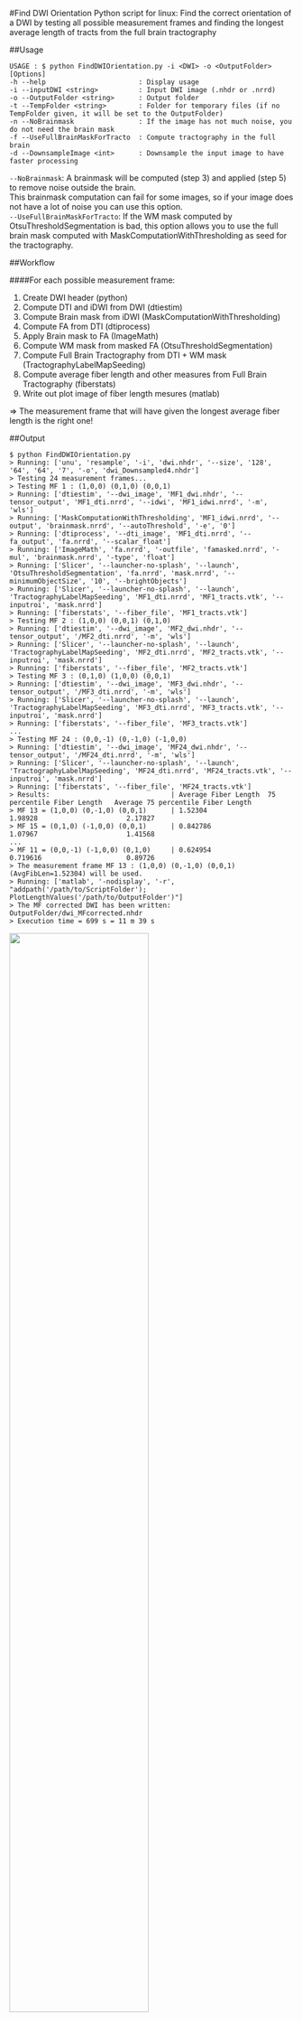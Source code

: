 #Find DWI Orientation
Python script for linux:
Find the correct orientation of a DWI by testing all possible measurement frames and finding the longest average length of tracts from the full brain tractography

##Usage
```
USAGE : $ python FindDWIOrientation.py -i <DWI> -o <OutputFolder> [Options]  
-h --help                       : Display usage  
-i --inputDWI <string>          : Input DWI image (.nhdr or .nrrd)  
-o --OutputFolder <string>      : Output folder  
-t --TempFolder <string>        : Folder for temporary files (if no TempFolder given, it will be set to the OutputFolder)  
-n --NoBrainmask                : If the image has not much noise, you do not need the brain mask  
-f --UseFullBrainMaskForTracto  : Compute tractography in the full brain  
-d --DownsampleImage <int>      : Downsample the input image to have faster processing  
```
`--NoBrainmask`: A brainmask will be computed (step 3) and applied (step 5) to remove noise outside the brain.  
This brainmask computation can fail for some images, so if your image does not have a lot of noise you can use this option.  
`--UseFullBrainMaskForTracto`: If the WM mask computed by OtsuThresholdSegmentation is bad, this option allows you to use the full brain mask computed with MaskComputationWithThresholding as seed for the tractography.  

##Workflow

####For each possible measurement frame:

1. Create DWI header (python)
2. Compute DTI and iDWI from DWI (dtiestim)
3. Compute Brain mask from iDWI (MaskComputationWithThresholding)
4. Compute FA from DTI (dtiprocess)
5. Apply Brain mask to FA (ImageMath)
6. Compute WM mask from masked FA (OtsuThresholdSegmentation)
7. Compute Full Brain Tractography from DTI + WM mask (TractographyLabelMapSeeding)
8. Compute average fiber length and other measures from Full Brain Tractography (fiberstats)
9. Write out plot image of fiber length mesures (matlab)

=&gt; The measurement frame that will have given the longest average fiber length is the right one!

##Output
```
$ python FindDWIOrientation.py  
> Running: ['unu', 'resample', '-i', 'dwi.nhdr', '--size', '128', '64', '64', '7', '-o', 'dwi_Downsampled4.nhdr']  
> Testing 24 measurement frames...  
> Testing MF 1 : (1,0,0) (0,1,0) (0,0,1)  
> Running: ['dtiestim', '--dwi_image', 'MF1_dwi.nhdr', '--tensor_output', 'MF1_dti.nrrd', '--idwi', 'MF1_idwi.nrrd', '-m', 'wls']  
> Running: ['MaskComputationWithThresholding', 'MF1_idwi.nrrd', '--output', 'brainmask.nrrd', '--autoThreshold', '-e', '0']  
> Running: ['dtiprocess', '--dti_image', 'MF1_dti.nrrd', '--fa_output', 'fa.nrrd', '--scalar_float']  
> Running: ['ImageMath', 'fa.nrrd', '-outfile', 'famasked.nrrd', '-mul', 'brainmask.nrrd', '-type', 'float']  
> Running: ['Slicer', '--launcher-no-splash', '--launch', 'OtsuThresholdSegmentation', 'fa.nrrd', 'mask.nrrd', '--minimumObjectSize', '10', '--brightObjects']  
> Running: ['Slicer', '--launcher-no-splash', '--launch', 'TractographyLabelMapSeeding', 'MF1_dti.nrrd', 'MF1_tracts.vtk', '--inputroi', 'mask.nrrd']  
> Running: ['fiberstats', '--fiber_file', 'MF1_tracts.vtk']  
> Testing MF 2 : (1,0,0) (0,0,1) (0,1,0)  
> Running: ['dtiestim', '--dwi_image', 'MF2_dwi.nhdr', '--tensor_output', '/MF2_dti.nrrd', '-m', 'wls']  
> Running: ['Slicer', '--launcher-no-splash', '--launch', 'TractographyLabelMapSeeding', 'MF2_dti.nrrd', 'MF2_tracts.vtk', '--inputroi', 'mask.nrrd']  
> Running: ['fiberstats', '--fiber_file', 'MF2_tracts.vtk']  
> Testing MF 3 : (0,1,0) (1,0,0) (0,0,1)  
> Running: ['dtiestim', '--dwi_image', 'MF3_dwi.nhdr', '--tensor_output', '/MF3_dti.nrrd', '-m', 'wls']  
> Running: ['Slicer', '--launcher-no-splash', '--launch', 'TractographyLabelMapSeeding', 'MF3_dti.nrrd', 'MF3_tracts.vtk', '--inputroi', 'mask.nrrd']  
> Running: ['fiberstats', '--fiber_file', 'MF3_tracts.vtk']  
...  
> Testing MF 24 : (0,0,-1) (0,-1,0) (-1,0,0)  
> Running: ['dtiestim', '--dwi_image', 'MF24_dwi.nhdr', '--tensor_output', '/MF24_dti.nrrd', '-m', 'wls']  
> Running: ['Slicer', '--launcher-no-splash', '--launch', 'TractographyLabelMapSeeding', 'MF24_dti.nrrd', 'MF24_tracts.vtk', '--inputroi', 'mask.nrrd']  
> Running: ['fiberstats', '--fiber_file', 'MF24_tracts.vtk']  
> Results:                              | Average Fiber Length  75 percentile Fiber Length   Average 75 percentile Fiber Length  
> MF 13 = (1,0,0) (0,-1,0) (0,0,1)      | 1.52304               1.98928                      2.17827  
> MF 15 = (0,1,0) (-1,0,0) (0,0,1)      | 0.842786              1.07967                      1.41568  
...  
> MF 11 = (0,0,-1) (-1,0,0) (0,1,0)     | 0.624954              0.719616                     0.89726  
> The measurement frame MF 13 : (1,0,0) (0,-1,0) (0,0,1) (AvgFibLen=1.52304) will be used.  
> Running: ['matlab', '-nodisplay', '-r', "addpath('/path/to/ScriptFolder'); PlotLengthValues('/path/to/OutputFolder')"]  
> The MF corrected DWI has been written: OutputFolder/dwi_MFcorrected.nhdr  
> Execution time = 699 s = 11 m 39 s  
```

<img width="70%" src="http://www.adrienkaiser.fr/FiberLengths.png"/>

##Possible measurement frames (24)
```
1 : (1,0,0)   2 : (1,0,0)   3 : (0,1,0)    4 : (0,1,0)    5 : (0,0,1)    6 : (0,0,1)    7 : (1,0, 0)   8 : (1, 0,0)  
    (0,1,0)       (0,0,1)       (1,0,0)        (0,0,1)        (1,0,0)        (0,1,0)        (0,1, 0)       (0, 0,1)  
    (0,0,1)       (0,1,0)       (0,0,1)        (1,0,0)        (0,1,0)        (1,0,0)        (0,0,-1)       (0,-1,0)  
  
9 : (0,1, 0)  10: ( 0,1,0)  11: (0, 0,1)   12: ( 0,0,1)   13: (1, 0,0)   14: (1,0, 0)   15: ( 0,1,0)   16: (0,1, 0)  
    (1,0, 0)      ( 0,0,1)      (1, 0,0)       ( 0,1,0)       (0,-1,0)       (0,0,-1)       (-1,0,0)       (0,0,-1)  
    (0,0,-1)      (-1,0,0)      (0,-1,0)       (-1,0,0)       (0, 0,1)       (0,1, 0)       ( 0,0,1)       (1,0, 0)  
  
17: ( 0,0,1)  18: (0, 0,1)  19: (1, 0, 0)  20: (1, 0, 0)  21: ( 0,1, 0)  22: ( 0,1, 0)  23: ( 0, 0,1)  24: ( 0, 0,1)  
    (-1,0,0)      (0,-1,0)      (0,-1, 0)      (0, 0,-1)      (-1,0, 0)      ( 0,0,-1)      (-1, 0,0)      ( 0,-1,0)  
    ( 0,1,0)      (1, 0,0)      (0, 0,-1)      (0,-1, 0)      ( 0,0,-1)      (-1,0, 0)      ( 0,-1,0)      (-1, 0,0)  
```
